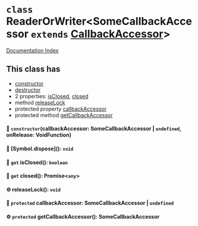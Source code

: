 # `class` ReaderOrWriter\<SomeCallbackAccessor `extends` [CallbackAccessor](../class.CallbackAccessor/README.md)>

[Documentation Index](../README.md)

## This class has

- [constructor](#-constructorcallbackaccessor-somecallbackaccessor--undefined-onrelease-voidfunction)
- [destructor](#-symboldispose-void)
- 2 properties:
[isClosed](#-get-isclosed-boolean),
[closed](#-get-closed-promiseany)
- method [releaseLock](#-releaselock-void)
- protected property [callbackAccessor](#-protected-callbackaccessor-somecallbackaccessor--undefined)
- protected method [getCallbackAccessor](#-protected-getcallbackaccessor-somecallbackaccessor)


#### 🔧 `constructor`(callbackAccessor: SomeCallbackAccessor | `undefined`, onRelease: VoidFunction)



#### 🔨 \[Symbol.dispose](): `void`



#### 📄 `get` isClosed(): `boolean`



#### 📄 `get` closed(): Promise\<`any`>



#### ⚙ releaseLock(): `void`



#### 📄 `protected` callbackAccessor: SomeCallbackAccessor | `undefined`



#### ⚙ `protected` getCallbackAccessor(): SomeCallbackAccessor



